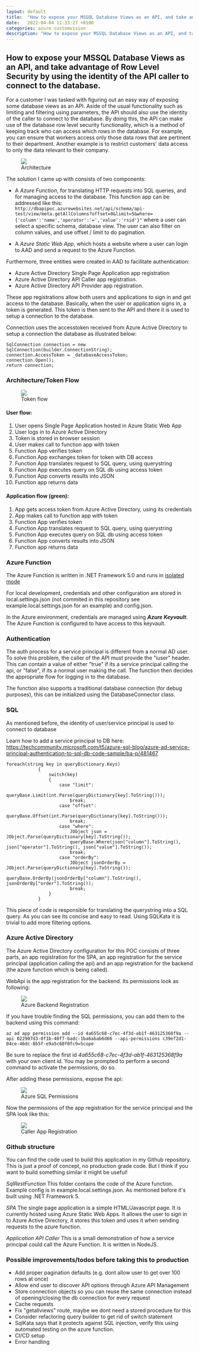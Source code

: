 ```yaml
---
layout: default
title:  "How to expose your MSSQL Database Views as an API, and take advantage of Row Level Security"
date:   2022-04-04 11:33:27 +0100
categories: azure customvision
description: "How to expose your MSSQL Database Views as an API, and take advantage of Row Level Security by using the identity of the API caller to connect to the database. Built using Azure Functions + Azure Active Directory" 
---
```


## How to expose your MSSQL Database Views as an API, and take advantage of Row Level Security by using the identity of the API caller to connect to the database.

For a customer I was tasked with figuring out an easy way of exposing some database views as an API. Aside of the usual functionality such as limiting and filtering using parameters, the API should also use the identity of the caller to connect to the database. By doing this, the API can make use of the database row level security functionality, which is a method of keeping track who can access which rows in the database.  For example, you can ensure that workers access only those data rows that are pertinent to their department. Another example is to restrict customers' data access to only the data relevant to their company. 


<figure> 
        <img src="/assets/images/func-architecture.png" />
        <figcaption>Architecture</figcaption>
</figure>

The solution I came up with consists of two components:

- A *Azure Function*, for translating HTTP requests into SQL queries, and for managing access to the database. This function app can be addressed like this: `http://dbapipoc.azurewebsites.net/api/schema/api-test/view/meta.getAllColumns?offset=0&limit=5&where={'column':'name','operator':'=','value':'rsid'}"` where a user can select a specific schema, database view. The user can also filter on column values, and use offset / limit to do pagination.

- A *Azure Static Web App*, which hosts a website where a user can login to AAD and send a request to the Azure Function.

Furthermore, three entities were created in AAD to facilitate authentication:

- Azure Active Directory Single Page Application app registration
- Azure Active Directory API Caller app registration.
- Azure Active Directory API Provider app registration. 

These app registrations allow both users and applications to sign in and get access to the database. Basically, when the user or application signs in, a token is generated. This token is then sent to the API and there it is used to setup a connection to the database.

Connection uses the accesstoken received from Azure Active Directory to setup a connection the database as illustrated below: 

```   
SqlConnection connection = new SqlConnection(builder.ConnectionString);
connection.AccessToken = _databaseAccessToken;
connection.Open();
return connection;
```


### Architecture/Token Flow



<figure> 
        <img src="/assets/images/tokenflow.png" />
        <figcaption>Token flow</figcaption>
</figure>

#### User flow: 
1. User opens Single Page Application hosted in Azure Static Web App
2. User logs in to Azure Active Directory 
3. Token is stored in browser session
4. User makes call to function app with token
5. Function App verifies token
6. Function App exchanges token for token with DB access
7. Function App translates request to SQL query, using querystring
8. Function App executes query on SQL db using access token
9. Function App converts results into JSON
10. Function app returns data

#### Application flow (green):
1. App gets access token from Azure Active Directory, using its credentials
2. App makes call to function app with token
3. Function App verifies token
4. Function App translates request to SQL query, using querystring
8. Function App executes query on SQL db using access token
6. Function App converts results into JSON
7. Function app returns data

### Azure Function
The Azure Function is written in .NET Framework 5.0 and runs in [isolated mode](https://docs.microsoft.com/en-us/azure/azure-functions/dotnet-isolated-process-guide)

For local development, credentials and other configuration are stored in local.settings.json (not commited in this repository see example.local.settings.json for an example) and config.json.

In the Azure environment, credentials are managed using ***Azure Keyvault***.  The Azure Function is configured to have access to this keyvault.


### Authentication
The auth process for a service principal is different from a normal AD user. To solve this problem, the caller of the API must provide the "iuser" header. This can contain a value of either "true" if its a service principal calling the api, or "false", if its a normal user making the call. The function then decides the appropriate flow for logging in to the database.

The function also supports a traditional database connection (for debug purposes), this can be initialized using the DatabaseConnector class.

### SQL
As mentioned before, the identity of user/service principal is used to connect to database

Learn how to add a service principal to DB here:
https://techcommunity.microsoft.com/t5/azure-sql-blog/azure-ad-service-principal-authentication-to-sql-db-code-sample/ba-p/481467 

``` 
foreach(string key in queryDictionary.Keys)
            {
                switch(key)
                {
                    case "limit":
                        queryBase.Limit(int.Parse(queryDictionary[key].ToString()));
                        break;
                    case "offset":
                        queryBase.Offset(int.Parse(queryDictionary[key].ToString()));
                        break;
                    case "where":
                        JObject json = JObject.Parse(queryDictionary[key].ToString());
                        queryBase.Where(json["column"].ToString(), json["operator"].ToString(), json["value"].ToString());
                        break;
                    case "orderBy":
                        JObject jsonOrderBy = JObject.Parse(queryDictionary[key].ToString());
                        queryBase.OrderBy(jsonOrderBy["column"].ToString(), jsonOrderBy["order"].ToString());
                        break;
                }
            }
```
This piece of code is responsible for translating the querystring into a SQL query. As you can see its concise and easy to read.
Using SQLKata it is trivial to add more filtering options. 

### Azure Active Directory
The Azure Active Directory configuration for this POC consists of three parts, an app registration for the SPA, an app registration for the service principal (application calling the api) and an app registration for the backend (the azure function which is being called).

WebApi is the app registration for the backend. Its permissions look as following: 

<figure> 
        <img src="/assets/images/backendreg.png" />
        <figcaption>Azure Backend Registration</figcaption>
</figure>

If you have trouble finding the SQL permissions, you can add them to the backend using this command: 

```az ad app permission add --id 4a655c68-c7ec-4f3d-ab1f-463125368f9a --api 022907d3-0f1b-48f7-badc-1ba6abab6d66 --api-permissions c39ef2d1-04ce-46dc-8b5f-e9a5c60f0fc9=Scope```

Be sure to replace the first id *4a655c68-c7ec-4f3d-ab1f-463125368f9a* with your own client id. You may be prompted to perform a second command to activate the permissions, do so.

After adding these permissions, expose the api:


<figure> 
        <img src="/assets/images/azuresqlperm.png" />
        <figcaption>Azure SQL Permissions</figcaption>
</figure>

Now the permissions of the app registration for the service principal and the SPA look like this: 


<figure> 
        <img src="/assets/images/callerappreg.png" />
        <figcaption>Caller App Registration</figcaption>
</figure>


### Github structure
You can find the code used to build this application in my Github repository. This is just a proof of concept, no production grade code. But I think if you want to build something similar it might be useful!

*SqlRestFunction*
This folder contains the code of the Azure function. Example config is in example.local.settings.json. As mentioned before it's built using  .NET Framework 5.

*SPA*
The single page application is a simple HTML/Javascript page. It is currently hosted using Azure Static Web Apps. It allows the user to sign in to Azure Active Directory, it stores this token and uses it when sending requests to the azure function.

*Application API Caller*
This is a small demonstration of how a service principal could call the Azure Function. It is written in NodeJS.

### Possible improvements/todos before taking this to production
- Add proper pagination defaults (e.g. dont allow user to get over 100 rows at once)
- Allow end user to discover API options through Azure API Management
- Store connection objects so you can reuse the same connection instead of opening/closing the db connection for every request
- Cache requests
- Fix "getallviews" route, maybe we dont need a stored procedure for this
- Consider refactoring query builder to get rid of switch statement
- SqlKata says that it protects against SQL injection, verify this using automated testing on the azure function.
- CI/CD setup
- Error handling
